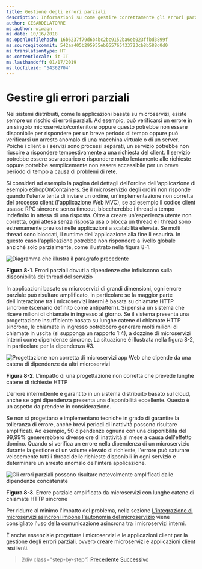 ```yaml
---
title: Gestione degli errori parziali
description: Informazioni su come gestire correttamente gli errori parziali. Un microservizio potrebbe non essere completamente funzionale, ma essere comunque in grado di eseguire operazioni utili.
author: CESARDELATORRE
ms.author: wiwagn
ms.date: 10/16/2018
ms.openlocfilehash: 16b6237f79d6b4bc2bc9152ba6eb023ffbd3899f
ms.sourcegitcommit: 542aa405b295955eb055765f33723cb8b588d0d0
ms.translationtype: HT
ms.contentlocale: it-IT
ms.lasthandoff: 01/17/2019
ms.locfileid: "54362704"
---
```

# <a name="handle-partial-failure"></a>Gestire gli errori parziali

Nei sistemi distribuiti, come le applicazioni basate su microservizi, esiste sempre un rischio di errori parziali. Ad esempio, può verificarsi un errore in un singolo microservizio/contenitore oppure questo potrebbe non essere disponibile per rispondere per un breve periodo di tempo oppure può verificarsi un arresto anomalo di una macchina virtuale o di un server. Poiché i client e i servizi sono processi separati, un servizio potrebbe non riuscire a rispondere tempestivamente a una richiesta del client. Il servizio potrebbe essere sovraccarico e rispondere molto lentamente alle richieste oppure potrebbe semplicemente non essere accessibile per un breve periodo di tempo a causa di problemi di rete.

Si consideri ad esempio la pagina dei dettagli dell'ordine dell'applicazione di esempio eShopOnContainers. Se il microservizio degli ordini non risponde quando l'utente tenta di inviare un ordine, un'implementazione non corretta del processo client (l'applicazione Web MVC), se ad esempio il codice client usasse RPC sincrone senza timeout, bloccherebbe i thread a tempo indefinito in attesa di una risposta. Oltre a creare un'esperienza utente non corretta, ogni attesa senza risposta usa o blocca un thread e i thread sono estremamente preziosi nelle applicazioni a scalabilità elevata. Se molti thread sono bloccati, il runtime dell'applicazione alla fine li esaurirà. In questo caso l'applicazione potrebbe non rispondere a livello globale anziché solo parzialmente, come illustrato nella figura 8-1.

![Diagramma che illustra il paragrafo precedente](./media/image1.png)

**Figura 8-1**. Errori parziali dovuti a dipendenze che influiscono sulla disponibilità dei thread del servizio

In applicazioni basate su microservizi di grandi dimensioni, ogni errore parziale può risultare amplificato, in particolare se la maggior parte dell'interazione tra i microservizi interni è basata su chiamate HTTP sincrone (scenario definito come antipattern). Si pensi a un sistema che riceve milioni di chiamate in ingresso al giorno. Se il sistema presenta una progettazione insufficiente basata su lunghe catene di chiamate HTTP sincrone, le chiamate in ingresso potrebbero generare molti milioni di chiamate in uscita (si supponga un rapporto 1:4), a dozzine di microservizi interni come dipendenze sincrone. La situazione è illustrata nella figura 8-2, in particolare per la dipendenza \#3.

![Progettazione non corretta di microservizi app Web che dipende da una catena di dipendenze da altri microservizi](./media/image2.png)

**Figura 8-2**. L'impatto di una progettazione non corretta che prevede lunghe catene di richieste HTTP

L'errore intermittente è garantito in un sistema distribuito basato sul cloud, anche se ogni dipendenza presenta una disponibilità eccellente. Questo è un aspetto da prendere in considerazione.

Se non si progettano e implementano tecniche in grado di garantire la tolleranza di errore, anche brevi periodi di inattività possono risultare amplificati. Ad esempio, 50 dipendenze ognuna con una disponibilità del 99,99% genererebbero diverse ore di inattività al mese a causa dell'effetto domino. Quando si verifica un errore nella dipendenza di un microservizio durante la gestione di un volume elevato di richieste, l'errore può saturare velocemente tutti i thread delle richieste disponibili in ogni servizio e determinare un arresto anomalo dell'intera applicazione.

![Gli errori parziali possono risultare notevolmente amplificati dalle dipendenze concatenate](./media/image3.png)

**Figura 8-3**. Errore parziale amplificato da microservizi con lunghe catene di chiamate HTTP sincrone

Per ridurre al minimo l'impatto del problema, nella sezione [L'integrazione di microservizi asincroni impone l'autonomia del microservizio](../architect-microservice-container-applications/communication-in-microservice-architecture.md#asynchronous-microservice-integration-enforces-microservices-autonomy) viene consigliato l'uso della comunicazione asincrona tra i microservizi interni.

È anche essenziale progettare i microservizi e le applicazioni client per la gestione degli errori parziali, ovvero creare microservizi e applicazioni client resilienti.

>[!div class="step-by-step"]
>[Precedente](index.md)
>[Successivo](partial-failure-strategies.md)